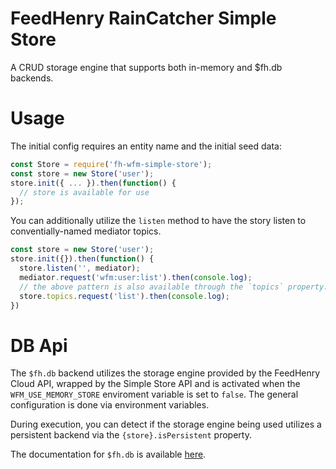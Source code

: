 # FeedHenry RainCatcher Simple Store

A CRUD storage engine that supports both in-memory and $fh.db backends.

# Usage

The initial config requires an entity name and the initial seed data:

```javascript
const Store = require('fh-wfm-simple-store');
const store = new Store('user');
store.init({ ... }).then(function() {
  // store is available for use
});
```

You can additionally utilize the `listen` method to have the story listen to conventially-named mediator topics.

```javascript
const store = new Store('user');
store.init({}).then(function() {
  store.listen('', mediator);
  mediator.request('wfm:user:list').then(console.log);
  // the above pattern is also available through the `topics` property:
  store.topics.request('list').then(console.log);
})
```

# DB Api
The `$fh.db` backend utilizes the storage engine provided by the FeedHenry Cloud API, wrapped by the Simple Store API and is activated when the `WFM_USE_MEMORY_STORE` enviroment variable is set to `false`. The general configuration is done via environment variables.

During execution, you can detect if the storage engine being used utilizes a persistent backend via the `{store}.isPersistent` property.

The documentation for `$fh.db` is available [here](https://access.redhat.com/documentation/en/red-hat-mobile-application-platform-hosted/3/paged/cloud-api/chapter-2-fhdb).